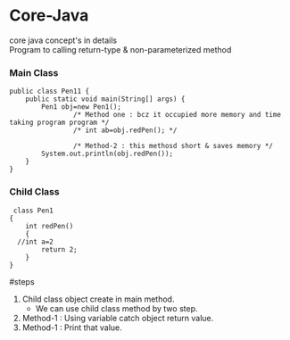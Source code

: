 # Core-Java
core java concept's in details <br/>
Program to calling return-type & non-parameterized method
### Main Class
```
public class Pen11 {
	public static void main(String[] args) {
		Pen1 obj=new Pen1();  
                /* Method one : bcz it occupied more memory and time taking program program */
                /* int ab=obj.redPen(); */
		
                /* Method-2 : this methosd short & saves memory */
		System.out.println(obj.redPen());
	}
}
```
### Child Class
```
 class Pen1
{
	int redPen()
	{
  //int a=2
		return 2;
	}
}

```
#steps
1. Child class object create in main method.
   - We can use child class method by two step.
2. Method-1 : Using variable catch object return value.
3. Method-1 : Print that value.
